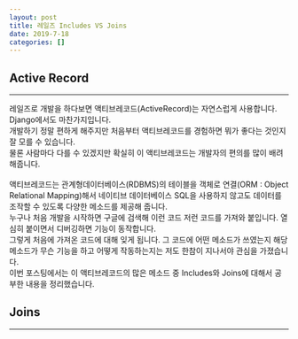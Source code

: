 ```yaml
---
layout: post
title: 레일즈 Includes VS Joins
date: 2019-7-18
categories: []
---
```


## Active Record
* * *

레일즈로 개발을 하다보면 액티브레코드(ActiveRecord)는 자연스럽게 사용합니다. Django에서도 마찬가지입니다.<br>
개발하기 정말 편하게 해주지만 처음부터 액티브레코드를 경험하면 뭐가 좋다는 것인지 잘 모를 수 있습니다.<br>
물론 사람마다 다를 수 있겠지만 확실히 이 액티브레코드는 개발자의 편의를 많이 배려해줍니다.<br>
<br>
액티브레코드는 관계형데이터베이스(RDBMS)의 테이블을 객체로 연결(ORM : Object Relational Mapping)해서 
네이티브 데이터베이스 SQL을 사용하지 않고도 데이터를 조작할 수 있도록 다양한 메소드를 제공해 줍니다.<br>
누구나 처음 개발을 시작하면 구글에 검색해 이런 코드 저런 코드를 가져와 붙입니다. 열심히 붙이면서 디버깅하면 기능이 동작합니다.<br>
그렇게 처음에 가져온 코드에 대해 잊게 됩니다. 그 코드에 어떤 메소드가 쓰였는지 해당 메소드가 무슨 기능을 하고 어떻게 작동하는지는 저도 한참이 지나서야 관심을 가졌습니다.<br>
이번 포스팅에서는 이 액티브레코드의 많은 메소드 중 Includes와 Joins에 대해서 공부한 내용을 정리했습니다.<br>

## Joins
* * *

